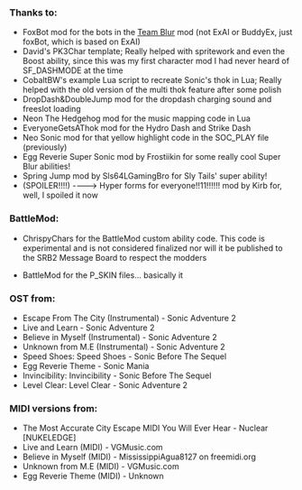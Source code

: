 ### Thanks to:
- FoxBot mod for the bots in the [Team Blur](https://github.com/A-Star100/srb2-mods/tree/main/Character%20Packs/VCL_AbilityPack#team-blur-experimental) mod (not ExAI or BuddyEx, just foxBot, which is based on ExAI)
- David's PK3Char template; Really helped with spritework and even the Boost ability, since this was my first character mod I had never heard of SF_DASHMODE at the time
- CobaltBW's example Lua script to recreate Sonic's thok in Lua; Really helped with the old version of the multi thok feature after some polish
- DropDash&DoubleJump mod for the dropdash charging sound and freeslot loading
- Neon The Hedgehog mod for the music mapping code in Lua
- EveryoneGetsAThok mod for the Hydro Dash and Strike Dash
- Neo Sonic mod for that yellow highlight code in the SOC_PLAY file (previously)
- Egg Reverie Super Sonic mod by Frostiikin for some really cool Super Blur abilities!
- Spring Jump mod by Sls64LGamingBro for Sly Tails' super ability!
- (SPOILER!!!!) ----> Hyper forms for everyone!!11!!!!!! mod by Kirb for, well, I spoiled it now

### BattleMod:
- ChrispyChars for the BattleMod custom ability code. This code is experimental and is not considered finalized nor will it be published
  to the SRB2 Message Board to respect the modders

- BattleMod for the P_SKIN files... basically it
  
### OST from:
- Escape From The City (Instrumental) - Sonic Adventure 2 
- Live and Learn - Sonic Adventure 2
- Believe in Myself (Instrumental) - Sonic Adventure 2
- Unknown from M.E (Instrumental) - Sonic Adventure 2
- Speed Shoes: Speed Shoes - Sonic Before The Sequel
- Egg Reverie Theme - Sonic Mania
- Invincibility: Invincibility - Sonic Before The Sequel
- Level Clear: Level Clear - Sonic Adventure 2

### MIDI versions from:
- The Most Accurate City Escape MIDI You Will Ever Hear - Nuclear [NUKELEDGE]
- Live and Learn (MIDI) - VGMusic.com
- Believe in Myself (MIDI) - MississippiAgua8127 on freemidi.org
- Unknown from M.E (MIDI) - VGMusic.com
- Egg Reverie Theme (MIDI) - Unknown
